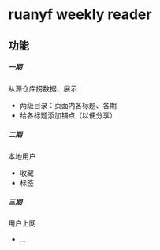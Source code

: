 # ruanyf weekly reader
## 功能
##### 一期
从源仓库捞数据、展示

+ 两级目录：页面内各标题、各期
+ 给各标题添加锚点（以便分享）

##### 二期
本地用户
+ 收藏
+ 标签

##### 三期
用户上网
+ ...
